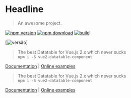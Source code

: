 # Headline

> An awesome project.


[![npm version][npm-v-img]][npm-url]
[![npm download][npm-dl-img]][npm-url]
[![build][build-img]][build-url]


[![versão][build-img]]

> The best Datatable for Vue.js 2.x which never sucks  
> `npm i -S vue2-datatable-component`

[Documentation](https://OneWayTech.github.io/vue2-datatable/doc) | 
[Online examples](https://OneWayTech.github.io/vue2-datatable/examples/dist)

[npm-url]: https://www.npmjs.com/package/vue2-datatable-component
[npm-v-img]: https://img.shields.io/npm/v/vue2-datatable-component.svg
[npm-dl-img]: https://img.shields.io/npm/dm/vue2-datatable-component.svg
[build-img]: https://travis-ci.org/OneWayTech/vue2-datatable.svg?branch=master
[build-url]: https://travis-ci.org/OneWayTech/vue2-datatable

> The best Datatable for Vue.js 2.x which never sucks  
> `npm i -S vue2-datatable-component`

[Documentation](https://OneWayTech.github.io/vue2-datatable/doc) | 
[Online examples](https://OneWayTech.github.io/vue2-datatable/examples/dist)

[npm-url]: https://www.npmjs.com/package/vue2-datatable-component
[npm-v-img]: https://img.shields.io/npm/v/vue2-datatable-component.svg
[npm-dl-img]: https://img.shields.io/npm/dm/vue2-datatable-component.svg
[build-img]: https://travis-ci.org/OneWayTech/vue2-datatable.svg?branch=master
[build-url]: https://travis-ci.org/OneWayTech/vue2-datatable
